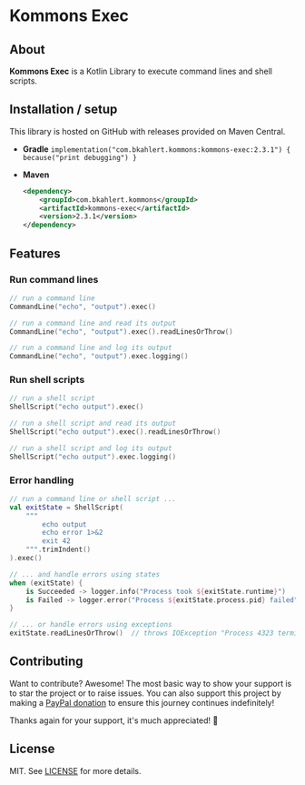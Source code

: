 # Kommons Exec

## About

**Kommons Exec** is a Kotlin Library to execute command lines and shell scripts.

## Installation / setup

This library is hosted on GitHub with releases provided on Maven Central.

* **Gradle** `implementation("com.bkahlert.kommons:kommons-exec:2.3.1") { because("print debugging") }`

* **Maven**
  ```xml
  <dependency>
      <groupId>com.bkahlert.kommons</groupId>
      <artifactId>kommons-exec</artifactId>
      <version>2.3.1</version>
  </dependency>
  ```

## Features

### Run command lines

```kotlin
// run a command line
CommandLine("echo", "output").exec()

// run a command line and read its output
CommandLine("echo", "output").exec().readLinesOrThrow()

// run a command line and log its output
CommandLine("echo", "output").exec.logging()
```

### Run shell scripts

```kotlin
// run a shell script
ShellScript("echo output").exec()

// run a shell script and read its output
ShellScript("echo output").exec().readLinesOrThrow()

// run a shell script and log its output
ShellScript("echo output").exec.logging()
```

### Error handling

```kotlin
// run a command line or shell script ...
val exitState = ShellScript(
    """
        echo output
        echo error 1>&2
        exit 42
    """.trimIndent()
).exec()

// ... and handle errors using states
when (exitState) {
    is Succeeded -> logger.info("Process took ${exitState.runtime}")      // "Process took 12 ms"
    is Failed -> logger.error("Process ${exitState.process.pid} failed")  // "Process 4323 failed"
}

// ... or handle errors using exceptions
exitState.readLinesOrThrow()  // throws IOException "Process 4323 terminated after 12 ms with exit code 42"
```

## Contributing

Want to contribute?
Awesome!
The most basic way to show your support is to star the project or to raise issues.
You can also support this project by making a [PayPal donation](https://www.paypal.me/bkahlert) to ensure this journey continues indefinitely!

Thanks again for your support, it's much appreciated! :pray:

## License

MIT. See [LICENSE](../LICENSE) for more details.
